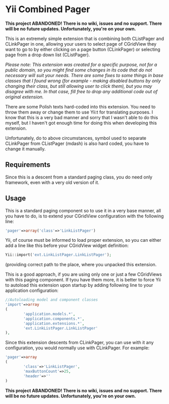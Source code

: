 # Yii Combined Pager

**This project ABANDONED! There is no wiki, issues and no support. There will be no future updates. Unfortunately, you're on your own.**

This is an extremely simple extension that is combining both CListPager and CLinkPager in one, allowing your users to select page of CGridView they want to go to by either clicking on a page button (CLinkPager) or selecting page from a drop down list (CListPager).

_Please note: This extension was created for a specific purpose, not for a public domain, so you might find some changes in its code that do not necessary will suit your needs. There are some fixes to some things in base classes that I found wrong (for example - making disabled buttons by only changing their class, but still allowing user to click them), but you may disagree with me. In that case, fill free to drop any additional code out of original extension._

There are some Polish texts hard-coded into this extension. You need to throw them away or change them to use Yii:t for translating purposes. I know that this is a very bad manner and sorry that I wasn't able to do this myself, but I haven't got enough time for doing this when developing this extension.

Unfortunately, do to above circumstances, symbol used to separate CLinkPager from CListPager (mdash) is also hard coded, you have to change it manually.

## Requirements

Since this is a descent from a standard paging class, you do need only framework, even with a very old version of it.

## Usage

This is a standard paging component so to use it in a very base manner, all you have to do, is to extend your CGridView configuration with the following line:

~~~php
'pager'=>array('class'=>'LinkListPager')
~~~

Yii, of course must be informed to load proper extension, so you can either add a line like this before your CGridView widget definition:

~~~php
Yii::import('ext.LinkListPager.LinkListPager');
~~~

(providing correct path to the place, where you unpacked this extension.

This is a good approach, if you are using only one or just a few CGridViews with this paging component. If tyou have them more, it is better to force Yii to autoload this extension upon startup by adding following line to your application configuration:

~~~php
//Autoloading model and component classes
'import'=>array
(
        'application.models.*',
        'application.components.*',
        'application.extensions.*',
        'ext.LinkListPager.LinkListPager'
),
~~~

Since this extension descents from CLinkPager, you can use with it any configuration, you would normally use with CLinkPager. For example:

~~~php
'pager'=>array
(
        'class'=>'LinkListPager',
        'maxButtonCount'=>25,
        'header'=>''
)
~~~

**This project ABANDONED! There is no wiki, issues and no support. There will be no future updates. Unfortunately, you're on your own.**

